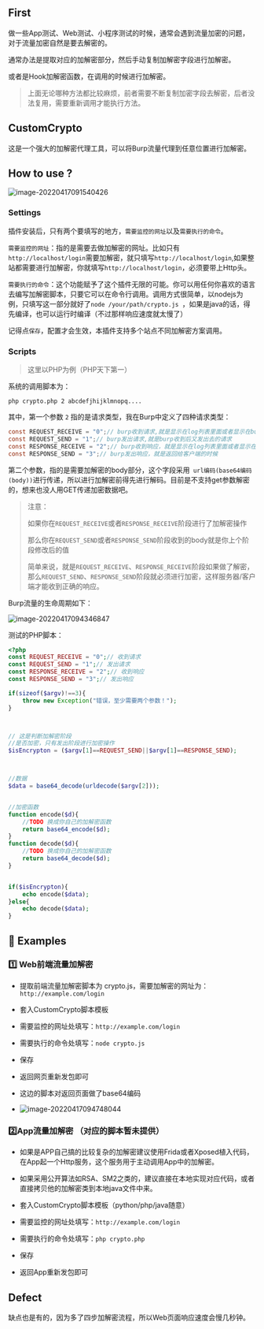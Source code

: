## First

做一些App测试、Web测试、小程序测试的时候，通常会遇到流量加密的问题，对于流量加密自然是要去解密的。

通常办法是提取对应的加解密部分，然后手动复制加解密字段进行加解密。

或者是Hook加解密函数，在调用的时候进行加解密。

> 上面无论哪种方法都比较麻烦，前者需要不断复制加密字段去解密，后者没法复用，需要重新调用才能执行方法。



## CustomCrypto

这是一个强大的加解密代理工具，可以将Burp流量代理到任意位置进行加解密。



## How to use ?

![image-20220417091540426](https://cdn.jsdelivr.net/gh/dreamncn/picBed@master/uPic/2022_04_17_09_15_41_1650158141_1650158141651_LrORml.png)



### Settings

插件安装后，只有两个要填写的地方，`需要监控的网址`以及`需要执行的命令`。



`需要监控的网址`：指的是需要去做加解密的网址。比如只有`http://localhost/login`需要加解密，就只填写`http://localhost/login`,如果整站都需要进行加解密，你就填写`http://localhost/login`，必须要带上Http头。



`需要执行的命令`：这个功能赋予了这个插件无限的可能。你可以用任何你喜欢的语言去编写加解密脚本，只要它可以在命令行调用。调用方式很简单，以nodejs为例，只填写这一部分就好了`node /your/path/crypto.js `，如果是java的话，得先编译，也可以运行时编译（不过那样响应速度就太慢了）



记得点`保存`，配置才会生效，本插件支持多个站点不同加解密方案调用。

### Scripts

> 这里以PHP为例（PHP天下第一）

系统的调用脚本为：

```shell
php crypto.php 2 abcdefjhijklmnopq....
```

其中，第一个参数 `2` 指的是请求类型，我在Burp中定义了四种请求类型：

```java
const REQUEST_RECEIVE = "0";// burp收到请求,就是显示在log列表里面或者显示在burp页面的时候
const REQUEST_SEND = "1";// burp发出请求,就是burp收到后又发出去的请求
const RESPONSE_RECEIVE = "2";// burp收到响应，就是显示在log列表里面或者显示在burp页面的时候
const RESPONSE_SEND = "3";// burp发出响应，就是返回给客户端的时候
```

第二个参数，指的是需要加解密的body部分，这个字段采用` url编码(base64编码(body))`进行传递，所以进行加解密前得先进行解码。目前是不支持get参数解密的，想来也没人用GET传递加密数据吧。

> 注意：
>
> 如果你在`REQUEST_RECEIVE`或者`RESPONSE_RECEIVE`阶段进行了加解密操作
>
> 那么你在`REQUEST_SEND`或者`RESPONSE_SEND`阶段收到的body就是你上个阶段修改后的值
>
> 简单来说，就是`REQUEST_RECEIVE`、`RESPONSE_RECEIVE`阶段如果做了解密，那么`REQUEST_SEND`、`RESPONSE_SEND`阶段就必须进行加密，这样服务器/客户端才能收到正确的响应。



Burp流量的生命周期如下：

![image-20220417094346847](https://cdn.jsdelivr.net/gh/dreamncn/picBed@master/uPic/2022_04_17_09_43_47_1650159827_1650159827204_dn9QpZ.png)



测试的PHP脚本：

```php 
<?php
const REQUEST_RECEIVE = "0";// 收到请求
const REQUEST_SEND = "1";// 发出请求
const RESPONSE_RECEIVE = "2";// 收到响应
const RESPONSE_SEND = "3";// 发出响应

if(sizeof($argv)!==3){
    throw new Exception("错误，至少需要两个参数！");
}



// 这是判断加解密阶段
//是否加密，只有发出阶段进行加密操作
$isEncrypton = ($argv[1]==REQUEST_SEND||$argv[1]==RESPONSE_SEND);



//数据
$data = base64_decode(urldecode($argv[2]));


//加密函数
function encode($d){
    //TODO 换成你自己的加解密函数
    return base64_encode($d);
}
function decode($d){
    //TODO 换成你自己的加解密函数
    return base64_decode($d);
}


if($isEncrypton){
    echo encode($data);
}else{
    echo decode($data);
}
```



## :chestnut: Examples

### :one: Web前端流量加解密

- 提取前端流量加解密脚本为 crypto.js，需要加解密的网址为：`http://example.com/login`

- 套入CustomCrypto脚本模板

- 需要监控的网址处填写：`http://example.com/login`

- 需要执行的命令处填写：`node crypto.js`

- 保存

- 返回网页重新发包即可

- 这边的脚本对返回页面做了base64编码

- ![image-20220417094748044](https://cdn.jsdelivr.net/gh/dreamncn/picBed@master/uPic/2022_04_17_09_47_48_1650160068_1650160068583_euW30Q.png)

### :two:App流量加解密 （对应的脚本暂未提供）

- 如果是APP自己搞的比较复杂的加解密建议使用Frida或者Xposed植入代码，在App起一个Http服务，这个服务用于主动调用App中的加解密。
- 如果采用公开算法如RSA、SM2之类的，建议直接在本地实现对应代码，或者直接拷贝他的加解密类到本地java文件中来。

- 套入CustomCrypto脚本模板（python/php/java随意）

- 需要监控的网址处填写：`http://example.com/login`
- 需要执行的命令处填写：`php crypto.php`
- 保存
- 返回App重新发包即可

## Defect

缺点也是有的，因为多了四步加解密流程，所以Web页面响应速度会慢几秒钟。

  

